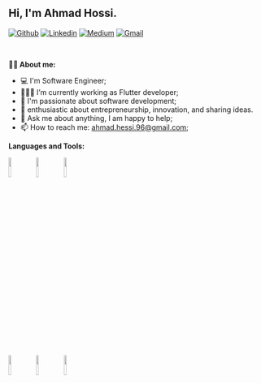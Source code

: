 <!-- Your title -->
## Hi, I'm Ahmad Hossi.

<!-- Your badges
You can use the website to generate badges: https://shields.io/
-->

[![Github](https://img.shields.io/badge/-Github-000?style=flat&logo=Github&logoColor=white)](https://github.com/ahmad-hossi)
[![Linkedin](https://img.shields.io/badge/-LinkedIn-blue?style=flat&logo=Linkedin&logoColor=white)](https://www.linkedin.com/in/ahmad-hossi/)
[![Medium](https://img.shields.io/badge/-medium-000?style=flat&logo=medium&logoColor=white)](https://medium.com/@ahmad.hossi)
[![Gmail](https://img.shields.io/badge/-Gmail-c14438?style=flat&logo=Gmail&logoColor=white)](mailto:ahmad.hessi.96@gmail.com)

&nbsp;

<!-- Talking about you -->
**💁‍♂️ About me:**

- 💻 I'm Software Engineer;
- 👨🏽‍💻 I’m currently working as Flutter developer;
- 🌱 I'm passionate about software development;
- 🚀 enthusiastic about entrepreneurship, innovation, and sharing ideas.
- 💬 Ask me about anything, I am happy to help;
- 📫 How to reach me: ahmad.hessi.96@gmail.com;

**Languages and Tools:** 

<p>

  <!-- Your languages and tools. Be careful with the alignment. 
  You can use this sites to get logos: https://www.vectorlogo.zone or https://simpleicons.org/
  -->
  <code><img width="10%" src="https://www.vectorlogo.zone/logos/dartlang/dartlang-ar21.svg"></code>
  <code><img width="10%" src="https://www.vectorlogo.zone/logos/flutterio/flutterio-ar21.svg"></code>
  <code><img width="10%" src="https://www.vectorlogo.zone/logos/android/android-ar21.svg"></code>
  <br/>
  <code><img width="10%" src="https://www.vectorlogo.zone/logos/firebase/firebase-ar21.svg"></code>
  <code><img width="10%" src="https://www.vectorlogo.zone/logos/git-scm/git-scm-ar21.svg"></code>
  <code><img width="10%" src="https://www.vectorlogo.zone/logos/java/java-ar21.svg"></code>

</p>


